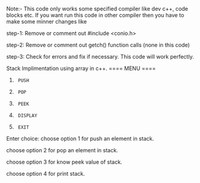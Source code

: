
Note:- This code only works some specified compiler like dev c++, code blocks etc. If you want run this code in other compiler then you have to make some minner changes like 

step-1: Remove or comment out #include <conio.h>

step-2: Remove or comment out getch() function calls (none in this code)

step-3: Check for errors and fix if necessary. This code will work perfectly.



Stack Implimentation using array in c++. 
        ==== MENU ====
1.      PUSH
2.      POP
3.      PEEK
4.      DISPLAY                
5.      EXIT

Enter choice:
choose option 1 for push an element in stack.

choose option 2 for pop an element in stack.

choose option 3 for know peek value of stack.

choose option 4 for print stack.



